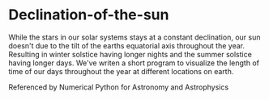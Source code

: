 # Declination-of-the-sun
While the stars in our solar systems stays at a constant declination, our sun doesn't due to the tilt of the earths equatorial axis throughout the year. Resulting in winter solstice having longer nights and the summer solstice having longer days. We've writen a short program to visualize the length of time of our days throughout the year at different locations on earth.


Referenced by Numerical Python for Astronomy and Astrophysics
